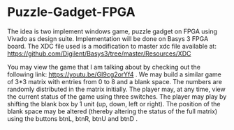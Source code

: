 # Puzzle-Gadget-FPGA
The idea is two implement windows game, puzzle gadget on FPGA using Vivado as design suite.
Implementation will be done on Basys 3 FPGA board. 
The XDC file used is a modification to master xdc file available at:
https://github.com/Digilent/Basys3/tree/master/Resources/XDC


You may view the game that I am talking about by checking out
the following link: https://youtu.be/GI9cg2orYf4 . We may build a
similar game of 3*3 matrix with entries from 0 to 8 and a blank space.
The numbers are randomly distributed in the matrix initially. The
player may, at any time, view the current status of the game using
three switches. The player may play by shifting the blank box by 1 unit
(up, down, left or right). The position of the blank space may be
altered (thereby altering the status of the full matrix) using the
buttons btnL, btnR, btnU and btnD .
